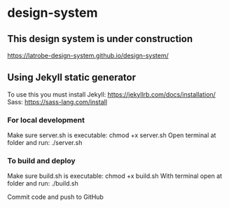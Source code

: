 # design-system
## This design system is under construction

https://latrobe-design-system.github.io/design-system/

## Using Jekyll static generator
To use this you must install
Jekyll: https://jekyllrb.com/docs/installation/
Sass: https://sass-lang.com/install

### For local development
Make sure server.sh is executable: chmod +x server.sh
Open terminal at folder and run: ./server.sh

### To build and deploy
Make sure build.sh is executable: chmod +x build.sh
With terminal open at folder and run: ./build.sh

Commit code and push to GitHub
